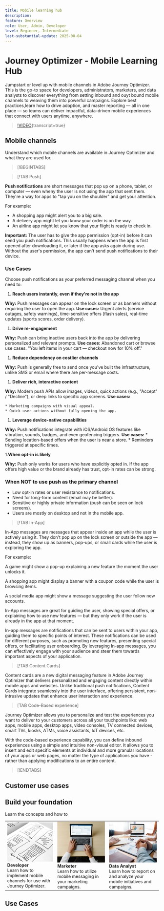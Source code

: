 ```yaml
---
title: Mobile learning hub
description: 
feature: Overview
role: User, Admin, Developer
level: Beginner, Intermediate
last-substantial-update: 2025-08-04
---
```


# Journey Optimizer - Mobile Learning Hub

Jumpstart or level up with mobile channels in Adobe Journey Optimizer. This is the go-to space for developers, administrators, marketers, and data analysts to discover everything from setting inbound and ouyt bound mobile channels to weaving them into powerful campaigns. Explore best practices,learn how to drive adoption, and master reporting — all in one place — so teams can deliver impactful, data-driven mobile experiences that connect with users anytime, anywhere.

>[!VIDEO](https://video.tv.adobe.com/v/3432681?quality=12&learn=on){transcript=true}

## Mobile channels

Understand which mobile channels are available in Journey Optimizer and what they are used for.

>[!BEGINTABS]

>[!TAB Push]

**Push notifications** are short messages that pop up on a phone, tablet, or computer — even wheny the user is not using the app that sent them. They're a way for apps to "tap you on the shoulder" and get your attention.

For example:

* A shopping app might alert you to a big sale.
* A delivery app might let you know your order is on the way.
* An airline app might let you know that your flight is ready to check in.

**Important:** The user has to give the app permission (opt-in) before it can send you push notifications. This usually happens when the app is first opened after downloading it, or later if the app asks again during use. Without the user's permission, the app can't send push notifications to their device.

### Use Cases

Choose push notifications as your preferred messaging channel when you need to:

1. **Reach users instantly, even if they're not in the app**

  **Why:** Push messages can appear on the lock screen or as banners without requiring the user to open the app.
  **Use cases:** Urgent alerts (service outages, safety warnings), time-sensitive offers (flash sales), real-time updates (sports scores, order delivery).

1. **Drive re-engagement**

  **Why:** Push can bring inactive users back into the app by delivering personalized and relevant prompts.
  **Use cases:** Abandoned cart or browse use cases. 
"You left items in your cart — checkout now for 10% off."

1. **Reduce dependency on costlier channels**

  **Why:** Push is generally free to send once you've built the infrastructure, unlike SMS or email where there are per-message costs.

1. **Deliver rich, interactive content**

  **Why:** Modern push APIs allow images, videos, quick actions (e.g., "Accept" / "Decline"), or deep links to specific app screens.
  **Use cases:**

    * Marketing campaigns with visual appeal. 
    * Quick user actions without fully opening the app.

1. **Leverage device-native capabilities**

  **Why:** Push notifications integrate with iOS/Android OS features like vibration, sounds, badges, and even geofencing triggers.
  **Use cases:**
    * Sending location-based offers when the user is near a store.
    * Reminders triggered at specific times.

1.**When opt-in is likely**
  
  **Why:** Push only works for users who have explicitly opted in. If the app offers high value or the brand already has trust, opt-in rates can be strong.


### When NOT to use push as the primary channel

* Low opt-in rates or user resistance to notifications.
* Need for long-form content (email may be better).
* Sensitive or highly private information (push can be seen on lock screens).
* Users are mostly on desktop and not in the mobile app.


>[!TAB In-App]

In-App messages are messages that appear inside an app while the user is actively using it.
They don't pop up on the lock screen or outside the app — instead, they show up as banners, pop-ups, or small cards while the user is exploring the app.

For example:

A game might show a pop-up explaining a new feature the moment the user unlocks it.

A shopping app might display a banner with a coupon code while the user is browsing items.

A social media app might show a message suggesting the user follow new accounts.

In-App messages are great for guiding the user, showing special offers, or explaining how to use new features — but they only work if the user is already in the app at that moment.




In-app messages are notifications that can be sent to users within your app, guiding them to specific points of interest. These notifications can be used for different purposes, such as promoting new features, presenting special offers, or facilitating user onboarding. By leveraging In-app messages, you can effectively engage with your audience and steer them towards important aspects of your application.

>[!TAB Content Cards]

Content cards are a new digital messaging feature in Adobe Journey Optimizer that delivers personalized and engaging content directly within mobile apps and websites. Unlike traditional push notifications, Content Cards integrate seamlessly into the user interface, offering persistent, non-intrusive updates that enhance user interaction and experience.

>[TAB Code-Based experience]

Journey Optimizer allows you to personalize and test the experiences you want to deliver to your customers across all your touchpoints like: web apps, mobile apps, desktop apps, video consoles, TV connected devices, smart TVs, kiosks, ATMs, voice assistants, IoT devices, etc.

With the code-based experience capability, you can define inbound experiences using a simple and intuitive non-visual editor. It allows you to insert and edit specific elements at individual and more granular locations of your apps or web pages, no matter the type of applications you have - rather than applying modifications to an entire content.

>[!ENDTABS]

## Customer use cases


## Build your foundation

Learn the concepts and how to    

<table style="table-layout:fixed">
  <tr style="border: 0;">
    <td>
    <a href="foundation-for-mobile-developers.md"><img src="./assets/configure-message.webp"></a>
    <div><strong>Developer</strong><br/>Learn how to implement mobile channels for use with Journey Optimizer.</div>
    </td>
    <td>
    <a href="foundation-for-marketer.md"><img src="./assets/create-message.webp"></a>
    <div><strong>Marketer</strong><br/>Learn how to utilize mobile messaging in your marketing campaigns.</div>
    </td>
    <td>
    <a href="oundation-for-data-analysts.md"><img src="./assets/reports.webp"></a>
    <div><strong>Data Analyst</strong><br/>Learn how to report on and analyze your mobile initiatives and campaigns. 
    </div>
    </td>
  </tr>
</table>

## Use Cases

